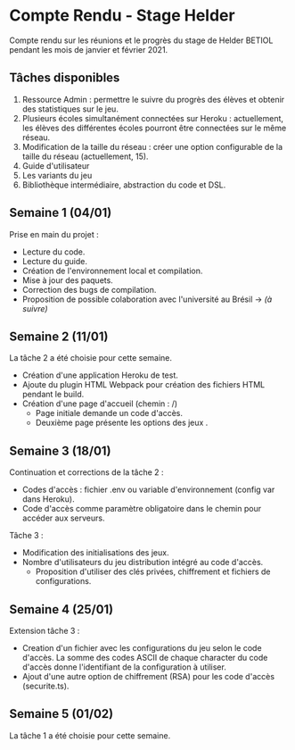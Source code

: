 # Compte Rendu - Stage Helder 

Compte rendu sur les réunions et le progrès du stage de Helder BETIOL pendant les mois de janvier et février 2021.

## Tâches disponibles
1. Ressource Admin : permettre le suivre du progrès des élèves et obtenir des statistiques sur le jeu.
2. Plusieurs écoles simultanément connectées sur Heroku : actuellement, les élèves des différentes écoles pourront être connectées sur le même réseau.
3. Modification de la taille du réseau : créer une option configurable de la taille du réseau (actuellement, 15).
4. Guide d'utilisateur
5. Les variants du jeu
6. Bibliothèque intermédiaire, abstraction du code et DSL.

## Semaine 1 (04/01) 
Prise en main du projet :
- Lecture du code.
- Lecture du guide.
- Création de l'environnement local et compilation.
- Mise à jour des paquets.
- Correction des bugs de compilation.
- Proposition de possible colaboration avec l'université au Brésil -> *(à suivre)*

## Semaine 2 (11/01)
La tâche 2 a été choisie pour cette semaine.
- Création d'une application Heroku de test.
- Ajoute du plugin HTML Webpack pour création des fichiers HTML pendant le build.
- Création d'une page d'accueil (chemin : /)
    - Page initiale demande un code d'accès.
    - Deuxième page présente les options des jeux .
    
## Semaine 3 (18/01)
Continuation et corrections de la tâche 2 :
- Codes d'accès : fichier .env ou variable d'environnement (config var dans Heroku).
- Code d'accès comme paramètre obligatoire dans le chemin pour accéder aux serveurs.

Tâche 3 :
- Modification des initialisations des jeux.
- Nombre d'utilisateurs du jeu distribution intégré au code d'accès.
    - Proposition d'utiliser des clés privées, chiffrement et fichiers de configurations.

## Semaine 4 (25/01)
Extension tâche 3 :
- Creation d'un fichier avec les configurations du jeu selon le code d'accès. La somme des codes ASCII de chaque character du code d'accès donne l'identifiant de la configuration à utiliser.
- Ajout d'une autre option de chiffrement (RSA) pour les code d'accès (securite.ts).

## Semaine 5 (01/02)
La tâche 1 a été choisie pour cette semaine.
